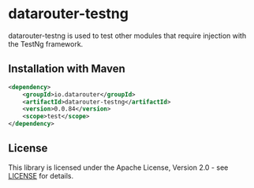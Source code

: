 # datarouter-testng

datarouter-testng is used to test other modules that require injection with the TestNg framework.

## Installation with Maven

```xml
<dependency>
	<groupId>io.datarouter</groupId>
	<artifactId>datarouter-testng</artifactId>
	<version>0.0.84</version>
	<scope>test</scope>
</dependency>
```

## License

This library is licensed under the Apache License, Version 2.0 - see [LICENSE](../LICENSE) for details.
